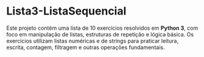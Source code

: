 # Lista3-ListaSequencial
Este projeto contém uma lista de 10 exercícios resolvidos em **Python 3**, com foco em manipulação de listas, estruturas de repetição e lógica básica. Os exercícios utilizam listas numéricas e de strings para praticar leitura, escrita, contagem, filtragem e outras operações fundamentais.
